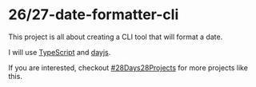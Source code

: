 # 26/27-date-formatter-cli

This project is all about creating a CLI tool that will format a date.

I will use [TypeScript](https://www.typescriptlang.org/) and [dayjs](https://day.js.org/).

If you are interested, checkout [#28Days28Projects](https://github.com/kruzkasu223/28Days28Projects) for more projects like this.
